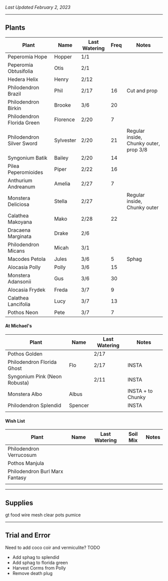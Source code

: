 *Last Updated February 2, 2023*

---

## Plants

| Plant                      | Name      | Last Watering | Freq | Notes                                  |
| -------------------------- | --------- | ------------- | ---- | -------------------------------------- |
| Peperomia Hope             | Hopper    | 1/1           |      |                                        |
| Peperomia Obtusifolia      | Otis      | 2/1           |      |                                        |
| Hedera Helix               | Henry     | 2/12          |      |                                        |
| Philodendron Brazil        | Phil      | 2/17          | 16   | Cut and prop                           |
| Philodendron Birkin        | Brooke    | 3/6           | 20   |                                        |
| Philodendron Florida Green | Florence  | 2/20          | 7    |                                        |
| Philodendron Silver Sword  | Sylvester | 2/20          | 21   | Regular inside, Chunky outer, prop 3/8 |
| Syngonium Batik            | Bailey    | 2/20          | 14   |                                        |
| Pilea Peperomioides        | Piper     | 2/22          | 16   |                                        |
| Anthurium Andreanum        | Amelia    | 2/27          | 7    |                                        |
| Monstera Deliciosa         | Stella    | 2/27          |      | Regular inside, Chunky outer           |
| Calathea Makoyana          | Mako      | 2/28          | 22   |                                        |
| Dracaena Marginata         | Drake     | 2/6           |      |                                        |
| Philodendron Micans        | Micah     | 3/1           |      |                                        |
| Macodes Petola             | Jules     | 3/6           | 5    | Sphag                                  |
| Alocasia Polly             | Polly     | 3/6           | 15   |                                        |
| Monstera Adansonii         | Gus       | 3/6           | 30   |                                        |
| Alocasia Frydek            | Freda     | 3/7           | 9    |                                        |
| Calathea Lancifolia        | Lucy      | 3/7           | 13   |                                        |
| Pothos Neon                | Pete      | 3/7           | 7    |                                        |


#### At Michael's

| Plant                         | Name    | Last Watering | Notes             |
| ----------------------------- | ------- | ------------- | ----------------- |
| Pothos Golden                 |         | 2/17          |                   |
| Philodendron Florida Ghost    | Flo     | 2/17          | INSTA             |
| Syngonium Pink (Neon Robusta) |         | 2/11          | INSTA             |
| Monstera Albo                 | Albus   |               | INSTA + to Chunky |
| Philodendron Splendid         | Spencer |               | INSTA             |
|                               |         |               |                   |

#### Wish List

| Plant                          | Name | Last Watering | Soil Mix | Notes |
| ------------------------------ | ---- | ------------- | -------- | ----- |
| Philodendron Verrucosum        |      |               |          |       |
| Pothos Manjula                 |      |               |          |       |
| Philodendron Burl Marx Fantasy |      |               |          |       |
|                                |      |               |          |       |



---

## Supplies

gt food
wire mesh
clear pots
pumice

---

## Trial and Error

Need to add coco coir and vermiculite?
TODO
- Add sphag to splendid
- Add sphag to florida green
- Harvest Corms from Polly
- Remove death plug

